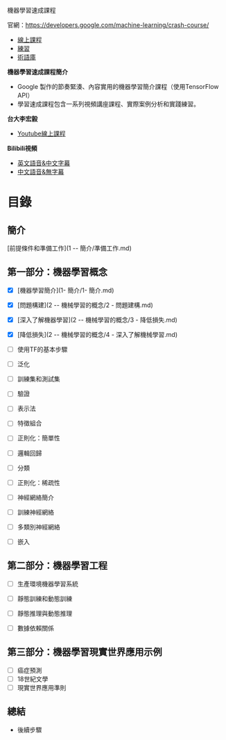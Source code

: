 機器學習速成課程

官網：https://developers.google.com/machine-learning/crash-course/

- [線上課程](https://developers.google.com/machine-learning/crash-course/)
- [練習](https://developers.google.com/machine-learning/crash-course/exercises)
- [術語庫](https://developers.google.com/machine-learning/crash-course/glossary)

**機器學習速成課程簡介**

- Google 製作的節奏緊湊、內容實用的機器學習簡介課程（使用TensorFlow API）
- 學習速成課程包含一系列視頻講座課程、實際案例分析和實踐練習。

**台大李宏毅**
 - [Youtube線上課程](https://www.youtube.com/channel/UC2ggjtuuWvxrHHHiaDH1dlQ)

**Bilibili視頻**

- [英文語音&中文字幕](https://www.bilibili.com/video/av21398424/?p=1)
- [中文語音&無字幕](https://www.bilibili.com/video/av20229263/?p=1)


# 目錄

## 簡介

[前提條件和準備工作](1 -- 簡介/準備工作.md)



## 第一部分：機器學習概念

- [x] [機器學習簡介](1- 簡介/1- 簡介.md)
- [x] [問題構建](2 -- 機械學習的概念/2 - 問題建構.md)
- [x] [深入了解機器學習](2 -- 機械學習的概念/3 - 降低損失.md)
- [x] [降低損失](2 -- 機械學習的概念/4 - 深入了解機械學習.md)
- [ ] 使用TF的基本步驟
- [ ] 泛化
- [ ] 訓練集和測試集
- [ ] 驗證
- [ ] 表示法
- [ ] 特徵組合
- [ ] 正則化：簡單性
- [ ] 邏輯回歸
- [ ] 分類
- [ ] 正則化：稀疏性
- [ ] 神經網絡簡介
- [ ] 訓練神經網絡
- [ ] 多類別神經網絡
- [ ] 嵌入



## 第二部分：機器學習工程

- [ ] 生產環境機器學習系統
- [ ] 靜態訓練和動態訓練
- [ ] 靜態推理與動態推理
- [ ] 數據依賴關係



## 第三部分：機器學習現實世界應用示例

- [ ] 癌症預測
- [ ] 18世紀文學
- [ ] 現實世界應用準則

## 總結

- 後續步驟
